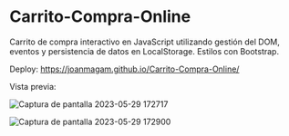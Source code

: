 # Carrito-Compra-Online
Carrito de compra interactivo en JavaScript utilizando gestión del DOM, eventos y persistencia de datos en LocalStorage. Estilos con Bootstrap.

Deploy:  https://joanmagam.github.io/Carrito-Compra-Online/

Vista previa: 

![Captura de pantalla 2023-05-29 172717](https://github.com/JoanMaGam/Carrito-Compra-Online/assets/122151033/5232d18e-21b1-4383-a37e-dd13ce04f3fd)

![Captura de pantalla 2023-05-29 172900](https://github.com/JoanMaGam/Carrito-Compra-Online/assets/122151033/42bf0ddb-99c3-4c91-b2fe-d12297af9163)


